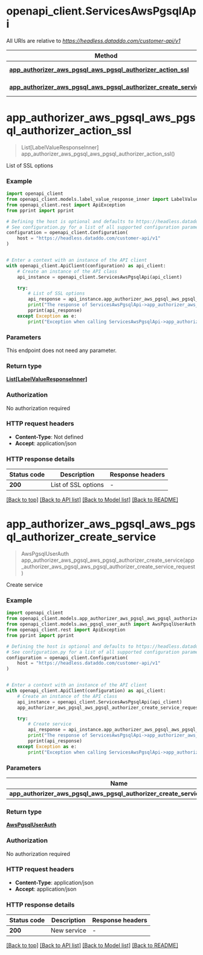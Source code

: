 # openapi_client.ServicesAwsPgsqlApi

All URIs are relative to *https://headless.dataddo.com/customer-api/v1*

Method | HTTP request | Description
------------- | ------------- | -------------
[**app_authorizer_aws_pgsql_aws_pgsql_authorizer_action_ssl**](ServicesAwsPgsqlApi.md#app_authorizer_aws_pgsql_aws_pgsql_authorizer_action_ssl) | **GET** /services/aws_pgsql/actions/tls | List of SSL options
[**app_authorizer_aws_pgsql_aws_pgsql_authorizer_create_service**](ServicesAwsPgsqlApi.md#app_authorizer_aws_pgsql_aws_pgsql_authorizer_create_service) | **POST** /services/aws_pgsql | Create service


# **app_authorizer_aws_pgsql_aws_pgsql_authorizer_action_ssl**
> List[LabelValueResponseInner] app_authorizer_aws_pgsql_aws_pgsql_authorizer_action_ssl()

List of SSL options

### Example


```python
import openapi_client
from openapi_client.models.label_value_response_inner import LabelValueResponseInner
from openapi_client.rest import ApiException
from pprint import pprint

# Defining the host is optional and defaults to https://headless.dataddo.com/customer-api/v1
# See configuration.py for a list of all supported configuration parameters.
configuration = openapi_client.Configuration(
    host = "https://headless.dataddo.com/customer-api/v1"
)


# Enter a context with an instance of the API client
with openapi_client.ApiClient(configuration) as api_client:
    # Create an instance of the API class
    api_instance = openapi_client.ServicesAwsPgsqlApi(api_client)

    try:
        # List of SSL options
        api_response = api_instance.app_authorizer_aws_pgsql_aws_pgsql_authorizer_action_ssl()
        print("The response of ServicesAwsPgsqlApi->app_authorizer_aws_pgsql_aws_pgsql_authorizer_action_ssl:\n")
        pprint(api_response)
    except Exception as e:
        print("Exception when calling ServicesAwsPgsqlApi->app_authorizer_aws_pgsql_aws_pgsql_authorizer_action_ssl: %s\n" % e)
```



### Parameters

This endpoint does not need any parameter.

### Return type

[**List[LabelValueResponseInner]**](LabelValueResponseInner.md)

### Authorization

No authorization required

### HTTP request headers

 - **Content-Type**: Not defined
 - **Accept**: application/json

### HTTP response details

| Status code | Description | Response headers |
|-------------|-------------|------------------|
**200** | List of SSL options |  -  |

[[Back to top]](#) [[Back to API list]](../README.md#documentation-for-api-endpoints) [[Back to Model list]](../README.md#documentation-for-models) [[Back to README]](../README.md)

# **app_authorizer_aws_pgsql_aws_pgsql_authorizer_create_service**
> AwsPgsqlUserAuth app_authorizer_aws_pgsql_aws_pgsql_authorizer_create_service(app_authorizer_aws_pgsql_aws_pgsql_authorizer_create_service_request)

Create service

### Example


```python
import openapi_client
from openapi_client.models.app_authorizer_aws_pgsql_aws_pgsql_authorizer_create_service_request import AppAuthorizerAwsPgsqlAwsPgsqlAuthorizerCreateServiceRequest
from openapi_client.models.aws_pgsql_user_auth import AwsPgsqlUserAuth
from openapi_client.rest import ApiException
from pprint import pprint

# Defining the host is optional and defaults to https://headless.dataddo.com/customer-api/v1
# See configuration.py for a list of all supported configuration parameters.
configuration = openapi_client.Configuration(
    host = "https://headless.dataddo.com/customer-api/v1"
)


# Enter a context with an instance of the API client
with openapi_client.ApiClient(configuration) as api_client:
    # Create an instance of the API class
    api_instance = openapi_client.ServicesAwsPgsqlApi(api_client)
    app_authorizer_aws_pgsql_aws_pgsql_authorizer_create_service_request = openapi_client.AppAuthorizerAwsPgsqlAwsPgsqlAuthorizerCreateServiceRequest() # AppAuthorizerAwsPgsqlAwsPgsqlAuthorizerCreateServiceRequest | 

    try:
        # Create service
        api_response = api_instance.app_authorizer_aws_pgsql_aws_pgsql_authorizer_create_service(app_authorizer_aws_pgsql_aws_pgsql_authorizer_create_service_request)
        print("The response of ServicesAwsPgsqlApi->app_authorizer_aws_pgsql_aws_pgsql_authorizer_create_service:\n")
        pprint(api_response)
    except Exception as e:
        print("Exception when calling ServicesAwsPgsqlApi->app_authorizer_aws_pgsql_aws_pgsql_authorizer_create_service: %s\n" % e)
```



### Parameters


Name | Type | Description  | Notes
------------- | ------------- | ------------- | -------------
 **app_authorizer_aws_pgsql_aws_pgsql_authorizer_create_service_request** | [**AppAuthorizerAwsPgsqlAwsPgsqlAuthorizerCreateServiceRequest**](AppAuthorizerAwsPgsqlAwsPgsqlAuthorizerCreateServiceRequest.md)|  | 

### Return type

[**AwsPgsqlUserAuth**](AwsPgsqlUserAuth.md)

### Authorization

No authorization required

### HTTP request headers

 - **Content-Type**: application/json
 - **Accept**: application/json

### HTTP response details

| Status code | Description | Response headers |
|-------------|-------------|------------------|
**200** | New service |  -  |

[[Back to top]](#) [[Back to API list]](../README.md#documentation-for-api-endpoints) [[Back to Model list]](../README.md#documentation-for-models) [[Back to README]](../README.md)

